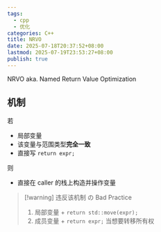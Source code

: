 ```yaml
---
tags:
  - cpp
  - 优化
categories: C++
title: NRVO
date: 2025-07-18T20:37:52+08:00
lastmod: 2025-07-19T23:53:27+08:00
publish: true
---
```


NRVO aka. Named Return Value Optimization

## 机制

若
- 局部变量
- 该变量与范围类型**完全一致**
- 直接写 `return expr;`

则
- 直接在 caller 的栈上构造并操作变量

>[!warning] 违反该机制 の Bad Practice
>1. 局部变量 + `return std::move(expr);`
>2. 成员变量 + `return expr;` 当想要转移所有权
